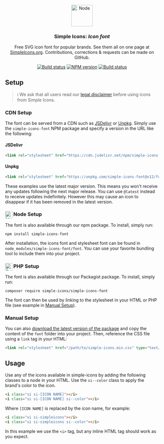 <p align="center">
<img src="https://cdn.simpleicons.org/simpleicons/000/fff" alt="Node" width=70 />
<h3 align="center">Simple Icons: <em>Icon font</em></h3>
<p align="center">
Free SVG icon font for popular brands. See them all on one page at <a href="https://simpleicons.org">SimpleIcons.org</a>. Contributions, corrections & requests can be made on GitHub.</p>
</p>

<p align="center">
<a href="https://github.com/simple-icons/simple-icons-font/actions?query=workflow%3AVerify+branch%3Adevelop"><img src="https://img.shields.io/github/actions/workflow/status/simple-icons/simple-icons-font/verify.yml?branch=develop&logo=github&label=tests" alt="Build status" /></a>
<a href="https://www.npmjs.com/package/simple-icons-font"><img src="https://img.shields.io/npm/v/simple-icons-font?logo=npm" alt="NPM version" /></a>
<a href="https://packagist.org/packages/simple-icons/simple-icons-font"><img src="https://img.shields.io/packagist/v/simple-icons/simple-icons-font?logo=packagist&logoColor=white" alt="Build status" /></a>
</p>

## Setup

> :information_source: We ask that all users read our [legal disclaimer](https://github.com/simple-icons/simple-icons/blob/master/DISCLAIMER.md) before using icons from Simple Icons.

### CDN Setup

The font can be served from a CDN such as [JSDelivr][jsdelivr-link] or [Unpkg][unpkg-link]. Simply use the `simple-icons-font` NPM package and specify a version in the URL like the following:

#### JSDelivr

```html
<link rel="stylesheet" href="https://cdn.jsdelivr.net/npm/simple-icons-font@v12/font/simple-icons.min.css" type="text/css">
```

#### Unpkg

```html
<link rel="stylesheet" href="https://unpkg.com/simple-icons-font@v12/font/simple-icons.min.css" type="text/css">
```

These examples use the latest major version. This means you won't receive any updates following the next major release. You can use `@latest` instead to receive updates indefinitely. However this may cause an icon to disappear if it has been removed in the latest version.

### Node Setup <img src="https://cdn.simpleicons.org/nodedotjs/000/fff" alt="Node" align=left width=24>

The font is also available through our npm package. To install, simply run:

```shell
npm install simple-icons-font
```

After installation, the icons font and stylesheet font can be found in `node_modules/simple-icons-font/font`. You can use your favorite bundling tool to include them into your project.

### PHP Setup <img src="https://cdn.simpleicons.org/php/000/fff" alt="PHP" align=left width=24>

The font is also available through our Packagist package. To install, simply run:

```shell
composer require simple-icons/simple-icons-font
```

The font can then be used by linking to the stylesheet in your HTML or PHP file (see example in [Manual Setup](#manual-setup)).

### Manual Setup

You can also [download the latest version of the package][latest-release] and copy the content of the `font` folder into your project. Then, reference the CSS file using a `link` tag in your HTML:

```html
<link rel="stylesheet" href="/path/to/simple-icons.min.css" type="text/css">
```

## Usage

Use any of the icons available in simple-icons by adding the following classes to a node in your HTML. Use the `si--color` class to apply the brand's color to the icon.

```html
<i class="si si-[ICON NAME]"></i>
<i class="si si-[ICON NAME] si--color"></i>
```

Where `[ICON NAME]` is replaced by the icon name, for example:

```html
<i class="si si-simpleicons"></i>
<i class="si si-simpleicons si--color"></i>
```

In this example we use the `<i>` tag, but any inline HTML tag should work as you expect.

[latest-release]: https://github.com/simple-icons/simple-icons-font/releases/latest
[jsdelivr-link]: https://www.jsdelivr.com/package/npm/simple-icons-font/
[unpkg-link]: https://unpkg.com/browse/simple-icons-font/
